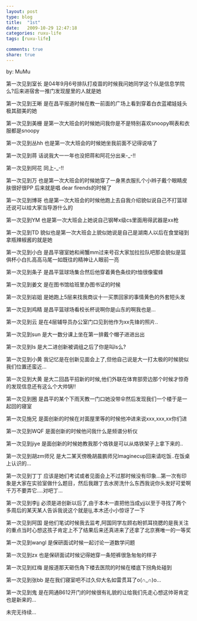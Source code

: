 ```yaml
---
layout: post
type: blog
title:  "1st"
date:   2009-10-29 12:47:18
categories: ruxu-life
tags: [ruxu-life]

comments: true
share: true
---
```

by: MuMu

第一次见到室长 是04年9月6号排队打疫苗的时候我问她同学这个队是信息学院么?后来进宿舍一推门发现屋里的人就是她

第一次见到王晰 是在昌平报道时候在教一前面的广场上看到穿着白衣蓝裙娃娃头极其甜美的她

第一次见到美栅 是第一次大班会的时候她问我你是不是特别喜欢snoopy啊表和衣服都是snoopy

第一次见到丛hh 也是第一次大班会的时候她坐我前面不记得说啥了

第一次见到蒋   话说我大一一年也没把蒋和阿花分出来-_-!!

第一次见到阿花 同上-_-!!

第一次见到万 也是第一次大班会的时候她穿了一身黑衣服扎个小辫子戴个眼睛皮肤很好很PP 后来就是唱 dear firends的时候了

第一次见到博哥 也是第一次大班会的时候他跑上去自我介绍貌似说自己不打篮球还说可以给大家当导游什么的

第一次见到YM 也是第一次大班会上她说自己钢琴x级cs里面用得武器是xx枪

第一次见到TD 貌似也是第一次大班会上貌似她说是自己是湖南人以后在食堂碰到拿瓶辣椒酱的就是她

第一次见到小白 是昌平寝室她和闸蟹mm过来号召大家加拉拉队吧那会貌似是篮俱杯小白扎高高马尾一如既往的精神让人眼前一亮

第一次见到条子 是昌平篮球场集合然后他穿着黄色条纹的t恤很像蜜蜂

第一次见到姜文 是在图书馆给班里办图书证的时候

第一次见到岩姐 是她跑上5层来找我商议十一买票回家的事情黄色的外套短头发

第一次见到鸡精 是昌平篮球场看校长杯说啊你是山东的啊我也是...

第一次见到云 是在4层辅导员办公室门口见到他作为xx先锋的照片..

第一次见到sun 是大一数分课上坐在第一排戴个帽子进进出出

第一次见到ls 是大二进创新被调组之后了你是叫ls么?

第一次见到小黄 我记忆是在创新见面会上了,但他自己说是大一打太极的时候貌似我们位置还蛮近...

第一次见到大黄 是大二回昌平招新的时候,他们外联在体育部旁边那个时候才惊奇的发现信息还有这么个大帅锅!!

第一次见到圈 是昌平的某个下雨天教一门口她没带伞然后发现我们一个楼于是一起回的寝室

第一次见施兄 是面创新的时候在对面屋里等的时候他冲进来说xxx,xxx,xx你们进

第一次见到WQF 是面创新的时候他问我什么是频谱分析仪

第一次见到jiye 是面创新的时候她教我那个烙铁是可以从烙铁架子上拿下来的..

第一次见到胡zm师兄 是大二某天傍晚胡晨鹏师兄Imaginecup回来请吃饭..在饭桌上认识的...

第一次见到丁丁 应该是她们考试或者见面会上不过那时候没有印象...第一次有印象是大家在实验室做什么题目，然后我跟丁去水房洗什么东西我说你头发好可爱啊千万不要弄它....对吧丁...

第一次见到李jj  必须是进创新以后了,由于本木一直把他当成yjj以至于寻找了两个多周后的某天某人告诉我说这个就是ljj,本木还小小惊讶了一下

第一次见到阿国  是他们笔试时候我去监考,阿国同学左顾右盼抓耳挠腮的是我关注的重点当时心想这孩子肯定上不了结果后来还真进来了还拿了北京赛唯一的一等奖

第一次见到wangl 是保研面试时候一起讨论一道数学问题 

第一次见到zx   也是保研面试时候记得她穿一条短裤很急匆匆的样子 

第一次见到红梅 是报道那天砸伤角下楼去医院的时候在楼底下拐角处碰到 

第一次见到张bb 是在我们寝室吧不过久仰大名如雷贯耳了o(∩_∩)o...

第一次见到鬼   是在网通B612开门的时候很有礼貌的让给我们先走心想这帅哥肯定也是新来的...


未完无待续...
